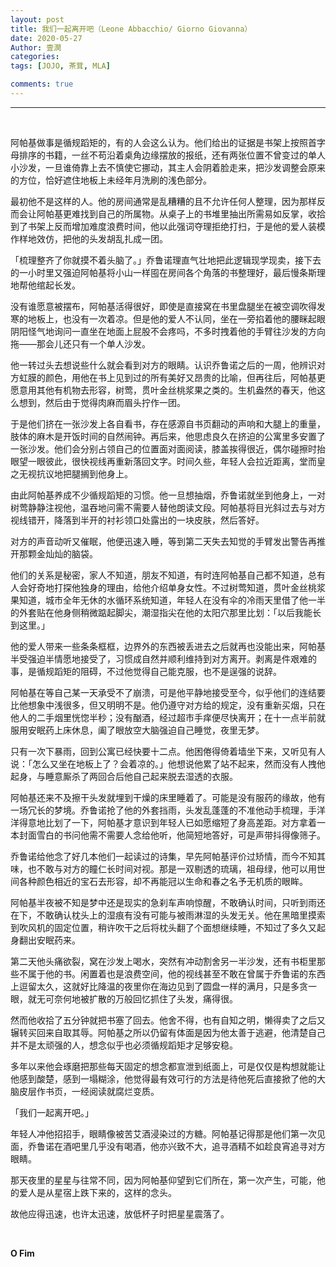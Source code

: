 ```yaml
---
layout: post
title: 我们一起离开吧（Leone Abbacchio/ Giorno Giovanna）
date: 2020-05-27
Author: 壹澗
categories: 
tags: [JOJO, 茶茸, MLA]

comments: true
--- 
```


***

<br/>

阿帕基做事是循规蹈矩的，有的人会这么认为。他们给出的证据是书架上按照首字母排序的书籍，一丝不苟沿着桌角边缘摆放的报纸，还有两张位置不曾变过的单人小沙发，一旦谁倚靠上去不慎使它挪动，其主人会阴着脸走来，把沙发调整会原来的方位，恰好遮住地板上未经年月洗刷的浅色部分。

最初他不是这样的人。他的房间通常是乱糟糟的且不允许任何人整理，因为那样反而会让阿帕基更难找到自己的所属物。从桌子上的书堆里抽出所需易如反掌，收拾到了书架上反而增加难度浪费时间，他以此强词夺理拒绝打扫，于是他的爱人装模作样地效仿，把他的头发胡乱扎成一团。

「梳理整齐了你就摸不着头脑了。」乔鲁诺理直气壮地把此逻辑现学现卖，接下去的一小时里又强迫阿帕基将小山一样囤在房间各个角落的书整理好，最后慢条斯理地帮他绾起长发。

没有谁愿意被摆布，阿帕基活得很好，即使是直接窝在书里盘腿坐在被空调吹得发寒的地板上，也没有一次着凉。但是他的爱人不认同，坐在一旁掐着他的腰眯起眼阴阳怪气地询问一直坐在地面上屁股不会疼吗，不多时拽着他的手臂往沙发的方向拖——那会儿还只有一个单人沙发。

他一转过头去想说些什么就会看到对方的眼睛。认识乔鲁诺之后的一周，他辨识对方虹膜的颜色，用他在书上见到过的所有美好又昂贵的比喻，但再往后，阿帕基更愿意用其他有机物去形容，树莺，贯叶金丝桃浆果之类的。生机盎然的春天，他这么想到，然后由于觉得肉麻而眉头拧作一团。

于是他们挤在一张沙发上各自看书，存在感源自书页翻动的声响和大腿上的重量，肢体的麻木是开饭时间的自然闹钟。再后来，他思虑良久在挤迫的公寓里多安置了一张沙发。他们会分别占领自己的位置面对面阅读，膝盖挨得很近，偶尔碰擦时抬眼望一眼彼此，很快视线再重新落回文字。时间久些，年轻人会拉近距离，堂而皇之无视抗议地把腿搁到他身上。

由此阿帕基养成不少循规蹈矩的习惯。他一旦想抽烟，乔鲁诺就坐到他身上，一对树莺静静注视他，温吞地问需不需要人替他朗读文段。阿帕基将目光斜过去与对方视线错开，降落到半开的衬衫领口处露出的一块皮肤，然后答好。

对方的声音动听又催眠，他便迅速入睡，等到第二天失去知觉的手臂发出警告再推开那颗金灿灿的脑袋。

他们的关系是秘密，家人不知道，朋友不知道，有时连阿帕基自己都不知道，总有人会好奇地打探他独身的理由，给他介绍单身女性。不过树莺知道，贯叶金丝桃浆果知道，城市全年无休的水循环系统知道，年轻人在没有伞的冷雨天里借了他一半的外套贴在他身侧稍微踮起脚尖，潮湿指尖在他的太阳穴那里比划：「以后我能长到这里。」

他的爱人带来一些条条框框，边界外的东西被丢进去之后就再也没能出来，阿帕基半受强迫半情愿地接受了，习惯成自然并顺利维持到对方离开。剥离是件艰难的事，是循规蹈矩的阻碍，不过他觉得自己能克服，也不是逞强的说辞。

阿帕基在等自己某一天承受不了崩溃，可是他平静地接受至今，似乎他们的连结要比他想象中浅很多，但又明明不是。他仍遵守对方给的规定，没有重新买烟，只在他人的二手烟里恍惚半秒；没有酗酒，经过超市手痒便尽快离开；在十一点半前就服用安眠药上床休息，阖了眼放空大脑强迫自己睡觉，夜里无梦。

只有一次下暴雨，回到公寓已经快要十二点。他困倦得倚着墙坐下来，又听见有人说：「怎么又坐在地板上了？会着凉的。」他想说他累了站不起来，然而没有人拽他起身，与睡意厮杀了两回合后他自己起来脱去湿透的衣服。

阿帕基还来不及擦干头发就埋到干燥的床里睡着了。可能是没有服药的缘故，他有一场冗长的梦境。乔鲁诺抢了他的外套挡雨，头发乱蓬蓬的不准他动手梳理，手洋洋得意地比划了一下，阿帕基才意识到年轻人已如愿缩短了身高差距。对方拿着一本封面雪白的书问他需不需要人念给他听，他简短地答好，可是声带抖得像筛子。

乔鲁诺给他念了好几本他们一起读过的诗集，早先阿帕基评价过矫情，而今不知其味，也不敢与对方的瞳仁长时间对视。那是一双剔透的琉璃，祖母绿，他可以用世间各种颜色相近的宝石去形容，却不再能冠以生命和春之名予无机质的眼眸。

阿帕基半夜被不知是梦中还是现实的急刹车声响惊醒，不敢确认时间，只听到雨还在下，不敢确认枕头上的湿痕有没有可能与被雨淋湿的头发无关。他在黑暗里摸索到吹风机的固定位置，稍许吹干之后将枕头翻了个面想继续睡，不知过了多久又起身翻出安眠药来。

第二天他头痛欲裂，窝在沙发上喝水，突然有冲动割舍另一半沙发，还有书柜里那些不属于他的书。闲置着也是浪费空间，他的视线甚至不敢在曾属于乔鲁诺的东西上逗留太久，这就好比降温的夜里你在海边见到了圆盘一样的满月，只是多贪一眼，就无可奈何地被扩散的万般回忆抓住了头发，痛得很。

然而他收拾了五分钟就把书塞了回去。他舍不得，也有自知之明，懒得卖了之后又辗转买回来自取其辱。阿帕基之所以仍留有体面是因为他太善于逃避，他清楚自己并不是太顽强的人，想念似乎也必须循规蹈矩才足够安稳。

多年以来他会琢磨把那些每天固定的想念都宣泄到纸面上，可是仅仅是构想就能让他感到酸楚，感到一塌糊涂，他觉得最有效可行的方法是待他死后直接掀了他的大脑皮层作书页，一经阅读就腐烂变质。

「我们一起离开吧。」

年轻人冲他招招手，眼睛像被苦艾酒浸染过的方糖。阿帕基记得那是他们第一次见面，乔鲁诺在酒吧里几乎没有喝酒，他亦兴致不大，追寻酒精不如趁良宵追寻对方眼睛。

那天夜里的星星与往常不同，因为阿帕基仰望到它们所在，第一次产生，可能，他的爱人是从星宿上跌下来的，这样的念头。

故他应得迅速，也许太迅速，放低杯子时把星星震落了。

<br/>

**O Fim**
